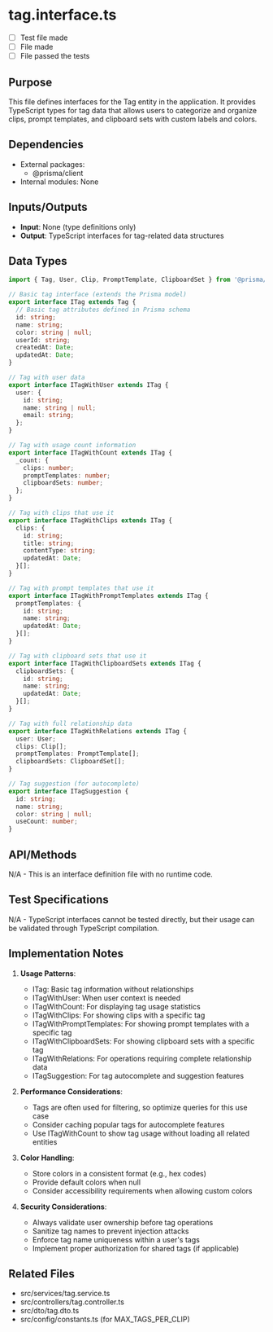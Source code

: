 # tag.interface.ts

- [ ] Test file made
- [ ] File made
- [ ] File passed the tests

## Purpose
This file defines interfaces for the Tag entity in the application. It provides TypeScript types for tag data that allows users to categorize and organize clips, prompt templates, and clipboard sets with custom labels and colors.

## Dependencies
- External packages:
  - @prisma/client
- Internal modules: None

## Inputs/Outputs
- **Input**: None (type definitions only)
- **Output**: TypeScript interfaces for tag-related data structures

## Data Types
```typescript
import { Tag, User, Clip, PromptTemplate, ClipboardSet } from '@prisma/client';

// Basic tag interface (extends the Prisma model)
export interface ITag extends Tag {
  // Basic tag attributes defined in Prisma schema
  id: string;
  name: string;
  color: string | null;
  userId: string;
  createdAt: Date;
  updatedAt: Date;
}

// Tag with user data
export interface ITagWithUser extends ITag {
  user: {
    id: string;
    name: string | null;
    email: string;
  };
}

// Tag with usage count information
export interface ITagWithCount extends ITag {
  _count: {
    clips: number;
    promptTemplates: number;
    clipboardSets: number;
  };
}

// Tag with clips that use it
export interface ITagWithClips extends ITag {
  clips: {
    id: string;
    title: string;
    contentType: string;
    updatedAt: Date;
  }[];
}

// Tag with prompt templates that use it
export interface ITagWithPromptTemplates extends ITag {
  promptTemplates: {
    id: string;
    name: string;
    updatedAt: Date;
  }[];
}

// Tag with clipboard sets that use it
export interface ITagWithClipboardSets extends ITag {
  clipboardSets: {
    id: string;
    name: string;
    updatedAt: Date;
  }[];
}

// Tag with full relationship data
export interface ITagWithRelations extends ITag {
  user: User;
  clips: Clip[];
  promptTemplates: PromptTemplate[];
  clipboardSets: ClipboardSet[];
}

// Tag suggestion (for autocomplete)
export interface ITagSuggestion {
  id: string;
  name: string;
  color: string | null;
  useCount: number;
}
```

## API/Methods
N/A - This is an interface definition file with no runtime code.

## Test Specifications
N/A - TypeScript interfaces cannot be tested directly, but their usage can be validated through TypeScript compilation.

## Implementation Notes
1. **Usage Patterns**:
   - ITag: Basic tag information without relationships
   - ITagWithUser: When user context is needed
   - ITagWithCount: For displaying tag usage statistics
   - ITagWithClips: For showing clips with a specific tag
   - ITagWithPromptTemplates: For showing prompt templates with a specific tag
   - ITagWithClipboardSets: For showing clipboard sets with a specific tag
   - ITagWithRelations: For operations requiring complete relationship data
   - ITagSuggestion: For tag autocomplete and suggestion features

2. **Performance Considerations**:
   - Tags are often used for filtering, so optimize queries for this use case
   - Consider caching popular tags for autocomplete features
   - Use ITagWithCount to show tag usage without loading all related entities

3. **Color Handling**:
   - Store colors in a consistent format (e.g., hex codes)
   - Provide default colors when null
   - Consider accessibility requirements when allowing custom colors

4. **Security Considerations**:
   - Always validate user ownership before tag operations
   - Sanitize tag names to prevent injection attacks
   - Enforce tag name uniqueness within a user's tags
   - Implement proper authorization for shared tags (if applicable)

## Related Files
- src/services/tag.service.ts
- src/controllers/tag.controller.ts
- src/dto/tag.dto.ts
- src/config/constants.ts (for MAX_TAGS_PER_CLIP)
